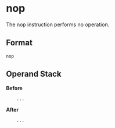 # nop

The nop instruction performs no operation.

## Format
```
nop
```

## Operand Stack
**Before**  
```
    ...
```

**After**
```
    ...
```